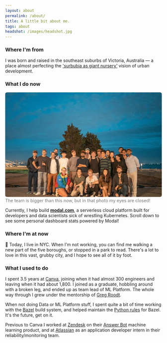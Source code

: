 ```yaml
---
layout: about
permalink: /about/
title: A little bit about me.
tags: about
headshot: /images/headshot.jpg
---
```


### Where I'm from

I was born and raised in the southeast suburbs of Victoria, Australia — a place almost perfecting the ['surbubia as giant nursery'](http://www.paulgraham.com/nerds.html) vision of urban development.



### What I do now

<figure style="margin: 0; margin-bottom: 1em;">
  <img src="/images/portugal-offsite.jpeg" alt="Portugal Offsite" style="border-radius: 0.4em;">
  <figcaption style="color: #777;">The team is bigger than this now, but in that photo my eyes are closed!</figcaption>
</figure>


Currently, I help build [**modal.com**](https://modal.com), a serverless cloud platform built for developers and data scientists sick of wrestling Kubernetes.
Scroll down to see some personal dashboard stats powered by Modal!

### Where I'm at now

🗽 Today, I live in NYC. When I'm not working, you can find me walking a new part of the five boroughs, or stopped in a park to read. There's a lot to love in this vast, grubby city, and I hope to see all of it by foot.

### What I used to do

I spent 3.5 years at [Canva](https://www.canva.com/), joining when it had almost 300 engineers and leaving when it had about 1,800. I joined as a graduate, hobbling around with a broken leg, and ended up as team lead
of ML Platform. The whole way through I grew under the mentorship of [Greg Roodt](https://www.linkedin.com/in/groodt/).

When not doing Data or ML Platform stuff, I spent quite a bit of time working with the [Bazel](https://bazel.build/) build system, and helped maintain the [Python rules](https://github.com/bazelbuild/rules_python) for Bazel. It's the future, get on it.

Previous to Canva I worked at [Zendesk](https://www.zendesk.com/) on their [Answer Bot](https://www.zendesk.com/answer-bot/) machine learning product, and at [Atlassian](https://www.atlassian.com) as an application developer intern in their reliability/monitoring team.

<div id="stats" class="hidden">

<h3 id="dashboard"><code>#dashboard</code></h3>

<h2>Just finished.</h2>

<p>Curious what I'm reading? Here's my most recent reads, updating daily. And my <a href="https://www.goodreads.com/user/show/88184044-jonathon-belotti)" target="_blank" rel="noopener noreferrer">Goodreads profile</a> has more history.</p>

<div id="recent-finished-books"></div>

<h2>Top tracks.</h2>

<p>Curious what I'm currently listening to? Here's my top tracks on Spotify, updating daily.</p>

<ol id="top-spotify-tracks"></ol>

</div>

<script>
/**
 * @param {String} HTML representing a single element
 * @return {Element}
 */
function htmlToElement(html) {
    var template = document.createElement('template');
    /* Never return a text node of whitespace as the result */
    html = html.trim();
    template.innerHTML = html;
    return template.content.firstChild;
}

function populateDashboardHTML(data) {
    const topSpotifyTracksList = document.querySelector('#top-spotify-tracks');
    data.spotify.forEach(track => {
        topSpotifyTracksList.appendChild(htmlToElement(`
            <li>
                <a target="_blank" rel="noopener noreferrer" href="${track.link}"><strong>${track.name}</strong></a> 
                <p>${track.artist}</p>
            </li>
        `));
    });

    const recentFinishedBooks = document.querySelector('#recent-finished-books');
    data.goodreads.slice(0, 3).forEach(book => {
        recentFinishedBooks.appendChild(htmlToElement(`
            <a target="_blank" rel="noopener noreferrer" class="book-item" target="_blank" rel="noopener noreferrer" href="${book.link}">
            <div class="cover-container">
                <img class="grow-me" src="${book.cover_image_link}">
            </div>
            <div class="book-info">
                <h4>${book.title}</h4>
                <p>${book.authors[0]}</p>
            </div>
            </a>
        `));
    });
}

fetch('https://thundergolfer--thundergolferdotcom-about-page-web.modal.run')
  .then((response) => {
    if (!response.ok) {
      throw new Error(`HTTP error! Status: ${response.status}`);
    }

    return response.json();
  })
  .then((data) => {
    populateDashboardHTML(data);
    /* Reveal the now populated stats section. */
    document.getElementById("stats").classList.remove("hidden");
  });

</script>

<style>
#stats {
  background-color: #f7f7f9;
  border-radius: 1rem; 
  padding: 1.5em;
  margin-top: 2.5em;
}

#dashboard {
  margin: 0rem;
}

#dashboard code {
  background-color: #f7f7f9;
}

#recent-finished-books {
    display: flex;
    flex-direction: row;
    align-items: flex-start;
    justify-content: center;
}

#recent-finished-books a {
    color: #111;
}

.book-item {
    margin-left: 0.4em;
    margin-right: 0.4em;
}

.book-item div {
    width: 200px;
}

.book-info h4 {
    color: #222;
}

.book-info p {
    color: #555;
}

.grow-me {
  border-radius: 4px;
  transition: all .2s ease-in-out;
}

.grow-me:hover {
  transform: scale(1.02);
}

#top-spotify-tracks {
    padding-left: 1em;
}

#top-spotify-tracks li {
    color: #888;
    border-bottom: 1px solid #ededed;
    margin-top: 1rem;
}

#top-spotify-tracks a {
    color: #111;
}

#top-spotify-tracks a:hover {
    color: #1DB954; /* Spotify green */
}

#top-spotify-tracks p {
    color: #555;
}

.hidden {
    display: none;
}

@media screen and (max-width: 900px) {


  #recent-finished-books {
    flex-direction: column;
    justify-content: center;
    align-items: center;
  }

  .book-item div {
    width: 400px;
  }

  .book-item {
    display: flex;
    flex-direction: column;
    align-items: center;
  }
  
  .cover-container, .book-info {
    display: flex;
    flex-direction: column;
    align-items: center;
    max-width: 80%;
  }

  #top-spotify-tracks {
    padding-left: 1.2em;
  }
}
</style>

